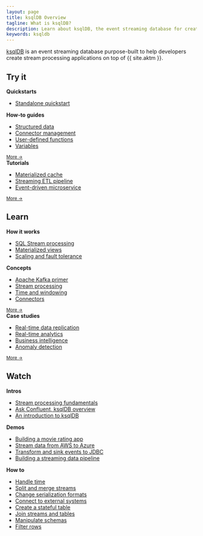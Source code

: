```yaml
---
layout: page
title: ksqlDB Overview
tagline: What is ksqlDB?
description: Learn about ksqlDB, the event streaming database for creating stream processing applications with Apache Kafka®.
keywords: ksqldb
---
```


[ksqlDB](https://ksqldb.io/) is an event streaming database purpose-built to help developers create
stream processing applications on top of {{ site.aktm }}.

## Try it

<div class="cards">
  <div class="card getting-started">
    <strong>Quickstarts</strong>
    <ul class="card-items">
      <li><a href="https://ksqldb.io/quickstart.html">Standalone quickstart</a></li>
    </ul>
  </div>

  <div class="card getting-started">
    <strong>How-to guides</strong>
    <ul class="card-items">
      <li><a href="/how-to-guides/query-structured-data/">Structured data</a></li>
      <li><a href="/how-to-guides/use-connector-management/">Connector management</a></li>
      <li><a href="/how-to-guides/create-a-user-defined-function/">User-defined functions</a></li>
      <li><a href="/how-to-guides/substitute-variables/">Variables</a></li>
    </ul>
    <small><a href="/how-to-guides/" class="card-more">More →</a></small>
  </div>

  <div class="card getting-started">
    <strong>Tutorials</strong>
    <ul class="card-items">
      <li><a href="/tutorials/materialized/">Materialized cache</a></li>
      <li><a href="/tutorials/etl/">Streaming ETL pipeline</a></li>
      <li><a href="/tutorials/event-driven-microservice/">Event-driven microservice</a></li>
    </ul>
    <small><a href="/tutorials/" class="card-more">More →</a></small>
  </div>
</div>

## Learn

<div class="cards">
  <div class="card getting-started">
    <strong>How it works</strong>
    <ul class="card-items">
      <li><a href="https://www.confluent.io/blog/how-real-time-stream-processing-works-with-ksqldb/">SQL Stream processing</a></li>
      <li><a href="https://www.confluent.io/blog/how-real-time-materialized-views-work-with-ksqldb/">Materialized views</a></li>
      <li><a href="https://www.confluent.io/blog/how-real-time-stream-processing-safely-scales-with-ksqldb/">Scaling and fault tolerance</a></li>
    </ul>
  </div>

  <div class="card getting-started">
    <strong>Concepts</strong>
    <ul class="card-items">
      <li><a href="/concepts/apache-kafka-primer/">Apache Kafka primer</a></li>
      <li><a href="/concepts/stream-processing/">Stream processing</a></li>
      <li><a href="/concepts/time-and-windows-in-ksqldb-queries/">Time and windowing</a></li>
      <li><a href="/concepts/connectors/">Connectors</a></li>
    </ul>
    <small><a href="/concepts/" class="card-more">More →</a></small>
  </div>

  <div class="card getting-started">
    <strong>Case studies</strong>
    <ul class="card-items">
      <li><a href="https://www.confluent.io/blog/real-time-data-replication-with-ksqldb/">Real-time data replication</a></li>
      <li><a href="https://www.confluent.io/blog/how-pushowl-uses-ksqldb-to-scale-analytics-and-reporting-use-cases/">Real-time analytics</a></li>
      <li><a href="https://www.confluent.io/blog/real-time-business-intelligence-using-ksqldb">Business intelligence</a></li>
      <li><a href="https://www.confluent.io/blog/broadcom-uses-ksqldb-to-modernize-machine-learning-anomaly-detection/">Anomaly detection</a></li>
    </ul>
    <small><a href="https://ksqldb.io/news-and-community.html" class="card-more">More →</a></small>
  </div>
</div>

## Watch

<div class="cards">
  <div class="card getting-started">
    <strong>Intros</strong>
    <ul class="card-items">
      <li><a href="https://www.youtube.com/watch?v=-kFU6mCnOFw">Stream processing fundamentals</a></li>
      <li><a href="https://www.youtube.com/watch?v=SHKjuN2iXyk">Ask Confluent, ksqlDB overview</a></li>
      <li><a href="https://www.youtube.com/watch?v=7mGBxG2NhVQ">An introduction to ksqlDB</a></li>
    </ul>
  </div>

  <div class="card getting-started">
    <strong>Demos</strong>
    <ul class="card-items">
      <li><a href="https://www.youtube.com/watch?v=D5QMqapzX8o">Building a movie rating app</a></li>
      <li><a href="https://www.youtube.com/watch?v=4odZGWl-yZo">Stream data from AWS to Azure</a></li>
      <li><a href="https://www.youtube.com/watch?v=ad02yDTAZx0">Transform and sink events to JDBC</a></li>
      <li><a href="https://www.youtube.com/watch?v=2fUOi9wJPhk&ab_channel=RobinMoffatt">Building a streaming data pipeline</a></li>
    </ul>
  </div>
</div>

<div class="cards">
  <div class="card getting-started how-to-videos">
    <strong>How to</strong>
    <ul class="card-items">
      <li><a href="https://www.youtube.com/watch?v=scpbbl71CD8&list=PL5T99fPsK7pqrn7Ff-k4wdoZFlCH0EGC1&index=1&ab_channel=RobinMoffatt">Handle time</a></li>
      <li><a href="https://www.youtube.com/watch?v=5NoU7D4OGA0&list=PL5T99fPsK7pqrn7Ff-k4wdoZFlCH0EGC1&index=2&ab_channel=RobinMoffatt">Split and merge streams</a></li>
      <li><a href="https://www.youtube.com/watch?v=sLAztA-rt74&list=PL5T99fPsK7pqrn7Ff-k4wdoZFlCH0EGC1&index=3&ab_channel=RobinMoffatt">Change serialization formats</a></li>
      <li><a href="https://www.youtube.com/watch?v=MLSrnBTSGlQ&list=PL5T99fPsK7pqrn7Ff-k4wdoZFlCH0EGC1&index=4&ab_channel=RobinMoffatt">Connect to external systems</a></li>
      <li><a href="https://www.youtube.com/watch?v=_-j7aKE0kl0&list=PL5T99fPsK7pqrn7Ff-k4wdoZFlCH0EGC1&index=5&ab_channel=RobinMoffatt">Create a stateful table</a></li>
      <li><a href="https://www.youtube.com/watch?v=_0Ktp2eB-as&list=PL5T99fPsK7pqrn7Ff-k4wdoZFlCH0EGC1&index=6&ab_channel=RobinMoffatt">Join streams and tables</a></li>
      <li><a href="https://www.youtube.com/watch?v=7pH5KEQiYYo&list=PL5T99fPsK7pqrn7Ff-k4wdoZFlCH0EGC1&index=7&ab_channel=RobinMoffatt">Manipulate schemas</a></li>
      <li><a href="https://www.youtube.com/watch?v=TfX70zBHyPM&list=PL5T99fPsK7pqrn7Ff-k4wdoZFlCH0EGC1&index=8&ab_channel=RobinMoffatt">Filter rows</a></li>
    </ul>
  </div>
</div>